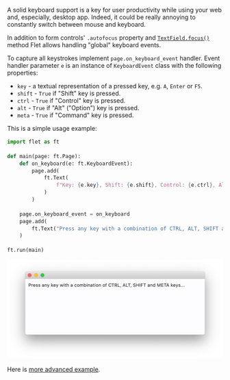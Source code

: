 A solid keyboard support is a key for user productivity while using your web and, especially, desktop app. Indeed, it could be really annoying to constantly switch between mouse and keyboard.

In addition to form controls' `.autofocus` property and [`TextField.focus()`](/docs/controls/textfield#focus) method Flet allows handling "global" keyboard events.

To capture all keystrokes implement `page.on_keyboard_event` handler. Event handler parameter `e` is an instance of `KeyboardEvent` class with the following properties:

* `key` - a textual representation of a pressed key, e.g. `A`, `Enter` or `F5`.
* `shift` - `True` if "Shift" key is pressed.
* `ctrl` - `True` if "Control" key is pressed.
* `alt` - `True` if "Alt" ("Option") key is pressed.
* `meta` - `True` if "Command" key is pressed.

This is a simple usage example:

```python
import flet as ft

def main(page: ft.Page):
    def on_keyboard(e: ft.KeyboardEvent):
        page.add(
            ft.Text(
                f"Key: {e.key}, Shift: {e.shift}, Control: {e.ctrl}, Alt: {e.alt}, Meta: {e.meta}"
            )
        )

    page.on_keyboard_event = on_keyboard
    page.add(
        ft.Text("Press any key with a combination of CTRL, ALT, SHIFT and META keys...")
    )

ft.run(main)
```
![Keyboard shortcuts](../assets/getting-started/keyboard-shortcuts.png)

Here is [more advanced example](https://github.com/flet-dev/examples/blob/main/python/controls/page/keyboard-events.py).
